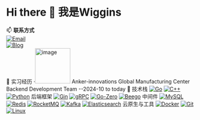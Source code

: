 # Hi there 👋  我是Wiggins

📫 **联系方式**  
[![Email](https://img.shields.io/badge/邮箱-2903455862@qq.com-blue?style=flat&logo=gmail)](mailto:2903455862@qq.com)  
[![Blog](https://img.shields.io/badge/技术博客-CSDN-FF6A00?style=flat&logo=csdn)](https://blog.csdn.net/wuxiaoyu0806)   
 💼 实习经历
  ·<img width="94" alt="image" src="https://github.com/user-attachments/assets/e8b9e635-beb8-4afa-981b-11f64eef8dd6" />
Anker-innovations Global Manufacturing Center Backend Development Team --2024-10 to today
🚀 技术栈
[![Go](https://img.shields.io/badge/Go-00ADD8?style=flat&logo=go&logoColor=white)]()
[![C++](https://img.shields.io/badge/C++-00599C?style=flat&logo=c%2B%2B&logoColor=white)]()
[![Python](https://img.shields.io/badge/Python-3776AB?style=flat&logo=python&logoColor=white)]()
后端框架
[![Gin](https://img.shields.io/badge/Gin-00ADD8?style=flat)]()
[![gRPC](https://img.shields.io/badge/gRPC-3178C6?style=flat&logo=grpc&logoColor=white)]()
[![Go-Zero](https://img.shields.io/badge/Go--Zero-15C213?style=flat&logo=go&logoColor=white)]()
[![Beego](https://img.shields.io/badge/Beego-FAA61A?style=flat)]()
中间件
[![MySQL](https://img.shields.io/badge/MySQL-4479A1?style=flat&logo=mysql&logoColor=white)]()
[![Redis](https://img.shields.io/badge/Redis-DC382D?style=flat&logo=redis&logoColor=white)]()
[![RocketMQ](https://img.shields.io/badge/RocketMQ-FF6A00?style=flat)]()
[![Kafka](https://img.shields.io/badge/Kafka-231F20?style=flat&logo=apachekafka)]()
[![Elasticsearch](https://img.shields.io/badge/Elasticsearch-005571?style=flat&logo=elasticsearch)]()
 云原生与工具
[![Docker](https://img.shields.io/badge/Docker-2496ED?style=flat&logo=docker&logoColor=white)]()
[![Git](https://img.shields.io/badge/Git-F05032?style=flat&logo=git&logoColor=white)]()
[![Linux](https://img.shields.io/badge/Linux-FCC624?style=flat&logo=linux&logoColor=black)]()

